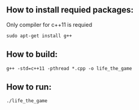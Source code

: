## How to install requied packages:
Only compiler for c++11 is requied

```sudo apt-get install g++```

## How to build:
```g++ -std=c++11 -pthread *.cpp -o life_the_game```

## How to run:
```./life_the_game```
